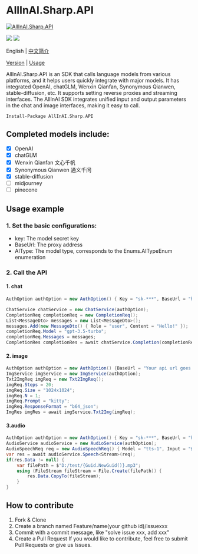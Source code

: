 # AllInAI.Sharp.API

[![AllInAI.Sharp.API](https://img.shields.io/nuget/v/AllInAI.Sharp.API?style=for-the-badge)](https://www.nuget.org/packages/AllInAI.Sharp.API/)

![](https://img.shields.io/github/stars/raokun/AllInAI.Sharp.API) ![](https://img.shields.io/github/forks/raokun/AllInAI.Sharp.API)


English | [中文简介](https://github.com/raokun/AllInAI.Sharp.API/blob/main/README-CN.md)

[Version](https://github.com/raokun/AllInAI.Sharp.API/blob/main/Changes/changes.md) | [Usage](https://github.com/raokun/AllInAI.Sharp.API/blob/main/Test/sampleUsage.md) 

AllInAI.Sharp.API is an SDK that calls language models from various platforms, and it helps users quickly integrate with major models. It has integrated OpenAI, chatGLM, Wenxin Qianfan, Synonymous Qianwen, stable-diffusion, etc. It supports setting reverse proxies and streaming interfaces.
The AllInAI SDK integrates unified input and output parameters in the chat and image interfaces, making it easy to call.

```
Install-Package AllInAI.Sharp.API
```
## Completed models include:
- [X] OpenAI
- [X] chatGLM
- [X] Wenxin Qianfan 文心千帆
- [X] Synonymous Qianwen 通义千问
- [X] stable-diffusion
- [ ] midjourney
- [ ] pinecone

## Usage example

### 1. Set the basic configurations:
   - key: The model secret key
   - BaseUrl: The proxy address
   - AIType: The model type, corresponds to the Enums.AITypeEnum enumeration

### 2. Call the API
#### 1. chat
```c#
AuthOption authOption = new AuthOption() { Key = "sk-***", BaseUrl = "https://api.openai.com", AIType = Enums.AITypeEnum.OpenAi };

ChatService chatService = new ChatService(authOption);
CompletionReq completionReq = new CompletionReq();
List<MessageDto> messages = new List<MessageDto>();
messages.Add(new MessageDto() { Role = "user", Content = "Hello!" });
completionReq.Model = "gpt-3.5-turbo";
completionReq.Messages = messages;
CompletionRes completionRes = await chatService.Completion(completionReq);
```
#### 2. image
```c#
AuthOption authOption = new AuthOption() {BaseUrl = "Your api url goes here", AIType = Enums.AITypeEnum.SD };
ImgService imgService = new ImgService(authOption);
Txt2ImgReq imgReq = new Txt2ImgReq();
imgReq.Steps = 20;
imgReq.Size = "1024x1024";
imgReq.N = 1;
imgReq.Prompt = "kitty";
imgReq.ResponseFormat = "b64_json";
ImgRes imgRes = await imgService.Txt2Img(imgReq);
```
#### 3.audio

```c#
AuthOption authOption = new AuthOption() { Key = "sk-***", BaseUrl = "https://api.openai.com", AIType = Enums.AITypeEnum.OpenAi };
AudioService audioService = new AudioService(authOption);
AudioSpeechReq req = new AudioSpeechReq() { Model = "tts-1", Input = "你好，我是饶坤，我是AllInAI.Sharp.API的开发者", Voice = "alloy" };
var res = await audioService.Speech<Stream>(req);
if(res.Data != null) {
    var filePath = $"D:/test/{Guid.NewGuid()}.mp3";
    using (FileStream fileStream = File.Create(filePath)) {
        res.Data.CopyTo(fileStream);
    }
}

```
## How to contribute
1. Fork & Clone
2. Create a branch named Feature/name(your github id)/issuexxx
3. Commit with a commit message, like "solve issue xxx, add xxx"
4. Create a Pull Request
If you would like to contribute, feel free to submit Pull Requests or give us Issues.

